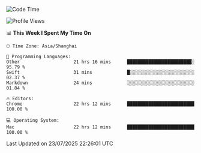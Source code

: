 <!--START_SECTION:waka-->
![Code Time](http://img.shields.io/badge/Code%20Time-4%2C238%20hrs%2028%20mins-blue)

![Profile Views](http://img.shields.io/badge/Profile%20Views-0-blue)

📊 **This Week I Spent My Time On** 

```text
🕑︎ Time Zone: Asia/Shanghai

💬 Programming Languages: 
Other                    21 hrs 16 mins      ████████████████████████░   95.79 % 
Swift                    31 mins             █░░░░░░░░░░░░░░░░░░░░░░░░   02.37 % 
Markdown                 24 mins             ░░░░░░░░░░░░░░░░░░░░░░░░░   01.84 % 

🔥 Editors: 
Chrome                   22 hrs 12 mins      █████████████████████████   100.00 % 

💻 Operating System: 
Mac                      22 hrs 12 mins      █████████████████████████   100.00 % 
```


 Last Updated on 23/07/2025 22:26:01 UTC
<!--END_SECTION:waka-->